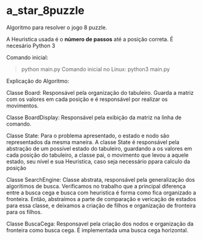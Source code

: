 # a_star_8puzzle
Algoritmo para resolver o jogo 8 puzzle.

A Heuristica usada é o **número de passos** até a posição correta.
É necesário Python 3

Comando inicial:
> python main.py
Comando inicial no Linux:
> python3 main.py

Explicação do Algoritmo:

Classe Board:
Responsável pela organização do tabuleiro. Guarda a matriz com os valores em  cada posição e é responsável por realizar os movimentos.

Classe BoardDisplay:
Responsável pela exibição da matriz na linha de comando.

Classe State:
Para o problema apresentado, o estado e nodo são representados da mesma maneira. A classe State é responsável pela abstração de um possível estado do tabuleiro,
guardando a os valores em cada posição do tabuleiro, a classe pai, o movimento que levou a aquele estado, seu nível e sua Heuristica, caso seja necessário
ppara calculo da posição

Classe SearchEngine:
Classe abstrata, responsável pela generalização dos algoritimos de busca. Verificamos no trabalho que a principal diferença entre a busca cega e busca com heuristica
é forma como fica organizado a fronteira. Então, abstraímos a parte de comparação e vericação de estados para essa classe, e deixamos a criação de filhos e organização
de fronteira para os filhos.

Classe BuscaCega:
Responsavel pela criação dos nodos e organização da fronteira como busca cega. É implementada uma busca cega horizontal.

